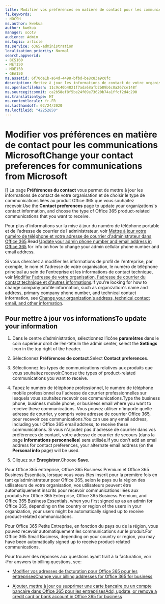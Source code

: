```yaml
---
title: Modifier vos préférences en matière de contact pour les communications Microsoft
f1.keywords:
- NOCSH
ms.author: kwekua
author: kwekua
manager: scotv
audience: Admin
ms.topic: article
ms.service: o365-administration
localization_priority: Normal
search.appverid:
- BCS160
- MET150
- MOE150
- GEA150
ms.assetid: 6f70de1b-a64d-4498-bfbd-be8c83a9c0fc
description: Mettez à jour les informations de contact de votre organisation et choisissez le type de communications Office 365 relatives au produit que vous souhaitez recevoir.
ms.openlocfilehash: 11c9c40b4821f7ada68afb2b89b6c8a267ce148f
ms.sourcegitcommit: ca2b58ef8f5be24f09e73620b74a1ffcf2d4c290
ms.translationtype: MT
ms.contentlocale: fr-FR
ms.lasthandoff: 02/24/2020
ms.locfileid: "42252850"
---
```

# <a name="change-your-contact-preferences-for-communications-from-microsoft"></a><span data-ttu-id="06bd9-103">Modifier vos préférences en matière de contact pour les communications Microsoft</span><span class="sxs-lookup"><span data-stu-id="06bd9-103">Change your contact preferences for communications from Microsoft</span></span>

<span data-ttu-id="06bd9-104">[] La page **Préférences du contact** vous permet de mettre à jour les informations de contact de votre organisation et de choisir le type de communications liées au produit Office 365 que vous souhaitez recevoir.</span><span class="sxs-lookup"><span data-stu-id="06bd9-104">Use the **Contact preferences** page to update your organizations's contact information, and choose the type of Office 365 product-related communications that you want to receive.</span></span>
  
<span data-ttu-id="06bd9-105">Pour plus d'informations sur la mise à jour du numéro de téléphone portable et de l'adresse de courrier de l'administrateur, voir [Mettre à jour votre numéro de téléphone et votre adresse de courrier d'administrateur dans Office 365](update-phone-number-and-email-address.md).</span><span class="sxs-lookup"><span data-stu-id="06bd9-105">Read [Update your admin phone number and email address in Office 365](update-phone-number-and-email-address.md) for info on how to change your admin cellular phone number and email address.</span></span>
  
<span data-ttu-id="06bd9-106">Si vous cherchez à modifier les informations de profil de l'entreprise, par exemple, le nom et l'adresse de votre organisation, le numéro de téléphone principal au sein de l'entreprise et les informations de contact technique, voir [Modifier l'adresse de votre organisation, l'adresse de courrier du contact technique et d'autres informations](change-address-contact-and-more.md).</span><span class="sxs-lookup"><span data-stu-id="06bd9-106">If you're looking for how to change company profile information, such as organization's name and address, primary company phone number, and technical contact information, see [Change your organization's address, technical contact email, and other information](change-address-contact-and-more.md).</span></span>
  
## <a name="to-update-your-information"></a><span data-ttu-id="06bd9-107">Pour mettre à jour vos informations</span><span class="sxs-lookup"><span data-stu-id="06bd9-107">To update your information</span></span>
  
1. <span data-ttu-id="06bd9-108">Dans le centre d’administration, sélectionnez l’icône **paramètres** dans le coin supérieur droit de l’en-tête.</span><span class="sxs-lookup"><span data-stu-id="06bd9-108">In the admin center, select the **Settings** icon in the top right of the header.</span></span>

2. <span data-ttu-id="06bd9-109">Sélectionnez **Préférences de contact**.</span><span class="sxs-lookup"><span data-stu-id="06bd9-109">Select **Contact preferences**.</span></span>

3. <span data-ttu-id="06bd9-110">Sélectionnez les types de communications relatives aux produits que vous souhaitez recevoir.</span><span class="sxs-lookup"><span data-stu-id="06bd9-110">Choose the types of product-related communications you want to receive.</span></span>

4. <span data-ttu-id="06bd9-111">Tapez le numéro de téléphone professionnel, le numéro de téléphone mobile professionnel ou l'adresse de courrier professionnelles sur lesquels vous souhaitez recevoir ces communications.</span><span class="sxs-lookup"><span data-stu-id="06bd9-111">Type the business phone, business mobile phone, or business email where you want to receive these communications.</span></span>
    <span data-ttu-id="06bd9-112">Vous pouvez utiliser n'importe quelle adresse de courrier, y compris votre adresse de courrier Office 365, pour recevoir ces communications.</span><span class="sxs-lookup"><span data-stu-id="06bd9-112">You can use any email address, including your Office 365 email address, to receive these communications.</span></span> <span data-ttu-id="06bd9-113">Si vous n'ajoutez pas d'adresse de courrier dans vos préférences de contact, votre adresse de courrier de secours (dans la page **Informations personnelles**) sera utilisée.</span><span class="sxs-lookup"><span data-stu-id="06bd9-113">If you don't add an email address for contact preferences, your alternate email address (on the **Personal info** page) will be used.</span></span>

5. <span data-ttu-id="06bd9-114">Cliquez sur **Enregistrer**.</span><span class="sxs-lookup"><span data-stu-id="06bd9-114">Choose **Save**.</span></span>
  
<span data-ttu-id="06bd9-115">Pour Office 365 entreprise, Office 365 Business Premium et Office 365 Business Essentials, lorsque vous vous êtes inscrit pour la première fois en tant qu’administrateur pour Office 365, selon le pays ou la région des utilisateurs de votre organisation, vos utilisateurs peuvent être automatiquement inscrits pour recevoir communications liées aux produits.</span><span class="sxs-lookup"><span data-stu-id="06bd9-115">For Office 365 Enterprise, Office 365 Business Premium, and Office 365 Business Essentials, when you first signed up as an admin for Office 365, depending on the country or region of the users in your organization, your users might be automatically signed up to receive product-related communications.</span></span>
  
<span data-ttu-id="06bd9-116">Pour Office 365 Petite Entreprise, en fonction du pays ou de la région, vous pouvez recevoir automatiquement les communications sur le produit.</span><span class="sxs-lookup"><span data-stu-id="06bd9-116">For Office 365 Small Business, depending on your country or region, you may have been automatically signed up to receive product-related communications.</span></span>
  
<span data-ttu-id="06bd9-117">Pour trouver des réponses aux questions ayant trait à la facturation, voir :</span><span class="sxs-lookup"><span data-stu-id="06bd9-117">For answers to billing questions, see:</span></span>
  
- [<span data-ttu-id="06bd9-118">Modifier vos adresses de facturation pour Office 365 pour les entreprises</span><span class="sxs-lookup"><span data-stu-id="06bd9-118">Change your billing addresses for Office 365 for business</span></span>](../../commerce/billing-and-payments/change-your-billing-addresses.md)

- [<span data-ttu-id="06bd9-119">Ajouter, mettre à jour ou supprimer une carte bancaire ou un compte bancaire dans Office 365 pour les entreprises</span><span class="sxs-lookup"><span data-stu-id="06bd9-119">Add, update, or remove a credit card or bank account in Office 365 for business</span></span>](../../commerce/billing-and-payments/add-update-or-remove-credit-card-or-bank-account.md)